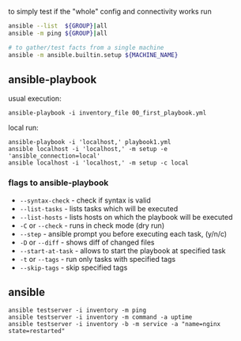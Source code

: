 to simply test if the "whole" config and connectivity works run
```sh
ansible --list  ${GROUP}|all
ansible -m ping ${GROUP}|all

# to gather/test facts from a single machine
ansible -m ansible.builtin.setup ${MACHINE_NAME}
```

## ansible-playbook
usual execution:
```
ansible-playbook -i inventory_file 00_first_playbook.yml
```
local run:
```
ansible-playbook -i 'localhost,' playbook1.yml
ansible localhost -i 'localhost,' -m setup -e 'ansible_connection=local'
ansible localhost -i 'localhost,' -m setup -c local
```

### flags to ansible-playbook
- `--syntax-check` - check if syntax is valid
- `--list-tasks` - lists tasks which will be executed
- `--list-hosts` - lists hosts on which the playbook will be executed
- `-C` or `--check` - runs in check mode (dry run)
- `--step` - ansible prompt you before executing each task, (y/n/c)
- `-D` or `--diff` - shows diff of changed files
- `--start-at-task` - allows to start the playbook at specified task
- `-t` or `--tags` - run only tasks with specified tags
- `--skip-tags` - skip specified tags


## ansible
```
ansible testserver -i inventory -m ping
ansible testserver -i inventory -m command -a uptime
ansible testserver -i inventory -b -m service -a "name=nginx state=restarted"
```
